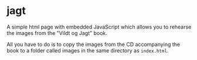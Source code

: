 jagt
====

A simple html page with embedded JavaScript which allows you to rehearse the images from the "Vildt og Jagt" book.

All you have to do is to copy the images from the CD accompanying the book to a folder called images in the same directory as `index.html`.

